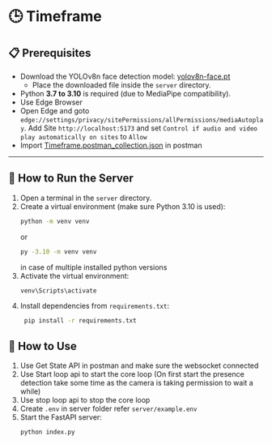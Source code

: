 # 🕒 Timeframe

## 📋 Prerequisites

- Download the YOLOv8n face detection model:
  [yolov8n-face.pt](https://github.com/akanametov/yolo-face/releases/download/v0.0.0/yolov8n-face.pt)
  - Place the downloaded file inside the `server` directory.
- Python **3.7 to 3.10** is required (due to MediaPipe compatibility).
- Use Edge Browser
- Open Edge and goto `edge://settings/privacy/sitePermissions/allPermissions/mediaAutoplay`. Add Site `http://localhost:5173` and set `Control if audio and video play automatically on sites` to `Allow`
- Import [Timeframe.postman_collection.json](https://github.com/neil-dr/TimeFrame/blob/main/Timeframe.postman_collection.json) in postman

---

## 🚀 How to Run the Server

1. Open a terminal in the `server` directory.
2. Create a virtual environment (make sure Python 3.10 is used):
   ```bash
   python -m venv venv
   ```
   or
   ```bash
   py -3.10 -m venv venv
   ```
   in case of multiple installed python versions
3. Activate the virtual environment:
   ```bash
   venv\Scripts\activate
   ```
4. Install dependencies from `requirements.txt`:
   ```bash
    pip install -r requirements.txt
   ```

## 🚀 How to Use
1. Use Get State API in postman and make sure the websocket connected
2. Use Start loop api to start the core loop (On first start the presence detection take some time as the camera is taking permission to wait a while)
3. Use stop loop api to stop the core loop
5. Create `.env` in server folder refer `server/example.env`
6. Start the FastAPI server:
   ```bash
   python index.py
   ```
